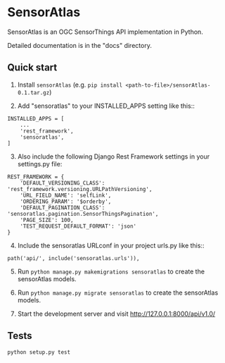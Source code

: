 # SensorAtlas

SensorAtlas is an OGC SensorThings API implementation in Python.

Detailed documentation is in the "docs" directory.

## Quick start

1. Install `sensorAtlas` (e.g. `pip install <path-to-file>/sensorAtlas-0.1.tar.gz`)

2. Add "sensoratlas" to your INSTALLED_APPS setting like this::

```buildoutcfg
INSTALLED_APPS = [
    ...
    'rest_framework',
    'sensoratlas',
]
```

3. Also include the following Django Rest Framework settings in your settings.py file:

```buildoutcfg
REST_FRAMEWORK = {
    'DEFAULT_VERSIONING_CLASS': 'rest_framework.versioning.URLPathVersioning',
    'URL_FIELD_NAME': 'selfLink',
    'ORDERING_PARAM': '$orderby',
    'DEFAULT_PAGINATION_CLASS': 'sensoratlas.pagination.SensorThingsPagination',
    'PAGE_SIZE': 100,
    'TEST_REQUEST_DEFAULT_FORMAT': 'json'
}
```

4. Include the sensoratlas URLconf in your project urls.py like this::

```buildoutcfg
path('api/', include('sensoratlas.urls')),
```

5. Run `python manage.py makemigrations sensoratlas` to create the sensorAtlas models.

6. Run `python manage.py migrate sensoratlas` to create the sensorAtlas models.

7. Start the development server and visit http://127.0.0.1:8000/api/v1.0/

## Tests

`python setup.py test`
